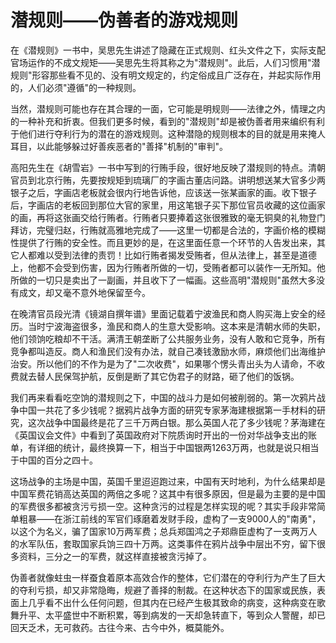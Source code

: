 # 潜规则——伪善者的游戏规则

在《潜规则》一书中，吴思先生讲述了隐藏在正式规则、红头文件之下，实际支配官场运作的不成文规矩——吴思先生将其称之为"潜规则"。此后，人们习惯用"潜规则"形容那些看不见的、没有明文规定的，约定俗成且广泛存在，并起实际作用的，人们必须"遵循"的一种规则。

当然，潜规则可能也存在其合理的一面，它可能是明规则——法律之外，情理之内的一种补充和折衷。但我们更多时候，看到的"潜规则"却是被伪善者用来编织有利于他们进行夺利行为的潜在的游戏规则。这种潜隐的规则根本的目的就是用来掩人耳目，以此能够躲过好善疾恶者的"善择"机制的"审判"。

<p align="center"></p>

高阳先生在《胡雪岩》一书中写到的行贿手段，很好地反映了潜规则的特点。清朝官员到北京行贿，先要按规矩到琉璃厂的字画古董店问路。讲明想送某大官多少两银子之后，字画店老板就会很内行地告诉他，应该送一张某画家的画。收下银子后，字画店的老板回到那位大官的家里，用这笔银子买下那位官员收藏的这位画家的画，再将这张画交给行贿者。行贿者只要捧着这张很雅致的毫无铜臭的礼物登门拜访，完璧归赵，行贿就高雅地完成了——这里一切都是合法的，字画价格的模糊性提供了行贿的安全性。而且更妙的是，在这里面任意一个环节的人告发出来，其它人都难以受到法律的责罚！比如行贿者揭发受贿者，但从法律上，甚至是道德上，他都不会受到伤害，因为行贿者所做的一切，受贿者都可以装作一无所知。他所做的一切只是卖出了一副画，并且收下了一幅画。这些高明"潜规则"虽然大多没有成文，却又毫不意外地保留至今。

<p align="center"></p>

在晚清官员段光清《镜湖自撰年谱》里面记载着宁波渔民和商人购买海上安全的经历。当时宁波海盗很多，渔民和商人的生意大受影响。这本来是清朝水师的失职，他们领饷吃粮却不干活。满清王朝垄断了公共服务业务，没有人敢和它竞争，所有竞争都叫造反。商人和渔民们没有办法，就自己凑钱激励水师，麻烦他们出海维护治安。所以他们的不作为是为了"二次收费"，如果哪个愣头青出头为人请命，不收费就去替人民保驾护航，反倒是断了其它伪君子的财路，砸了他们的饭锅。

我们再来看看吃空饷的潜规则之下，中国的战斗力是如何被削弱的。第一次鸦片战争中国一共花了多少钱呢？据鸦片战争方面的研究专家茅海建根据第一手材料的研究，这次战争中国最终是花了三千万两白银。那么英国人花了多少钱呢？茅海建在《英国议会文件》中看到了英国政府对下院质询时开出的一份对华战争支出的账单，有详细的统计，最终换算一下，相当于中国银两1263万两，也就是说只相当于中国的百分之四十。

这场战争的主场是中国，英国千里迢迢跑过来，中国有天时地利，为什么结果却是中国军费花销高达英国的两倍之多呢？这其中有很多原因，但是最为主要的是中国的军费很多都被贪污亏损一空。这种贪污的过程是怎样实现的呢？其实手段非常简单粗暴——在浙江前线的军官们琢磨着发财手段，虚构了一支9000人的"南勇"，以这个为名义，骗了国家10万两军费；总兵郑国鸿之子郑鼎臣虚构了一支两万人的水军队伍，套取国家兵饷三四十万两。这类事件在鸦片战争中层出不穷，留下很多资料，三分之一的军费，就这样直接被贪污掉了。

<p align="center"></p>

伪善者就像蛀虫一样蚕食着原本高效合作的整体，它们潜在的夺利行为产生了巨大的夺利亏损，却又非常隐晦，规避了善择的制裁。在这种状态下的国家或民族，表面上几乎看不出什么任何问题，但其内在已经产生极其致命的病变，这种病变在歌舞升平、太平盛世中不断积累，等到病发的一天却急转直下，等到众人警醒，却已回天乏术，无可救药。古往今来、古今中外，概莫能外。

